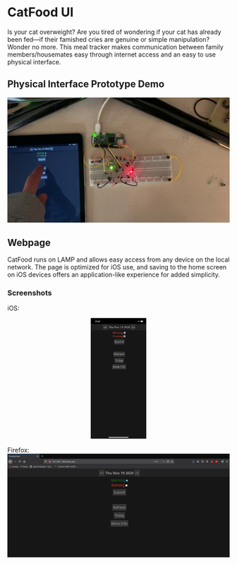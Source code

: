 # CatFood UI
Is your cat overweight? Are you tired of wondering if your cat has already been fed—if their famished cries are genuine or simple manipulation? Wonder no more. This meal tracker makes communication between family members/housemates easy through internet access and an easy to use physical interface.

## Physical Interface Prototype Demo
[![Interface Demo](screenshots/thumbnail.jpg)](https://youtu.be/mRvmaizEMSw)  

## Webpage
CatFood runs on LAMP and allows easy access from any device on the local network. The page is optimized for iOS use, and saving to the home screen on iOS devices offers an application-like experience for added simplicity.  

### Screenshots
iOS:
<p align="center">
  <img src="screenshots/iphone-ui.png" width="25%">
</p>  

Firefox:
![Web UI](screenshots/web-ui.png "Web UI")  
